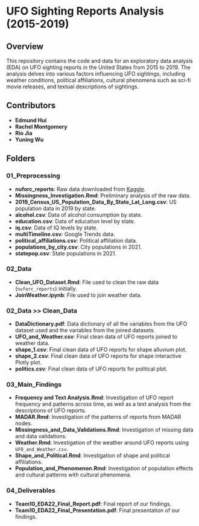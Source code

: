 # UFO Sighting Reports Analysis (2015-2019)

## Overview
This repository contains the code and data for an exploratory data analysis (EDA) on UFO sighting reports in the United States from 2015 to 2019. The analysis delves into various factors influencing UFO sightings, including weather conditions, political affiliations, cultural phenomena such as sci-fi movie releases, and textual descriptions of sightings.

## Contributors
- **Edmund Hui**
- **Rachel Montgomery**
- **Rio Jia**
- **Yuning Wu**

## Folders

### 01_Preprocessing
- **nuforc_reports**: Raw data downloaded from [Kaggle](https://www.kaggle.com/datasets/rishidamarla/ufo-sightings-approx-100000).
- **Missingness_Investigation.Rmd**: Preliminary analysis of the raw data.
- **2019_Census_US_Population_Data_By_State_Lat_Long.csv**: US population data in 2019 by state.
- **alcohol.csv**: Data of alcohol consumption by state.
- **education.csv**: Data of education level by state.
- **iq.csv**: Data of IQ levels by state.
- **multiTimeline.csv**: Google Trends data.
- **political_affiliations.csv**: Political affiliation data.
- **populations_by_city.csv**: City populations in 2021.
- **statepop.csv**: State populations in 2021.

### 02_Data
- **Clean_UFO_Dataset.Rmd**: File used to clean the raw data (`nuforc_reports`) initially.
- **JoinWeather.ipynb**: File used to join weather data.

### 02_Data >> Clean_Data
- **DataDictionary.pdf**: Data dictionary of all the variables from the UFO dataset used and the variables from the joined datasets.
- **UFO_and_Weather.csv**: Final clean data of UFO reports joined to weather data.
- **shape_1.csv**: Final clean data of UFO reports for shape alluvium plot.
- **shape_2.csv**: Final clean data of UFO reports for shape interactive Plotly plot.
- **politics.csv**: Final clean data of UFO reports for political plot.

### 03_Main_Findings
- **Frequency and Text Analysis.Rmd**: Investigation of UFO report frequency and patterns across time, as well as a text analysis from the descriptions of UFO reports.
- **MADAR.Rmd**: Investigation of the patterns of reports from MADAR nodes.
- **Missingness_and_Data_Validations.Rmd**: Investigation of missing data and data validations.
- **Weather.Rmd**: Investigation of the weather around UFO reports using `UFO_and_Weather.csv`.
- **Shape_and_Political.Rmd**: Investigation of shape and political affiliations.
- **Population_and_Phenomenon.Rmd**: Investigation of population effects and cultural patterns with cultural phenomena.

### 04_Deliverables
- **Team10_EDA22_Final_Report.pdf**: Final report of our findings.
- **Team10_EDA22_Final_Presentation.pdf**: Final presentation of our findings.
